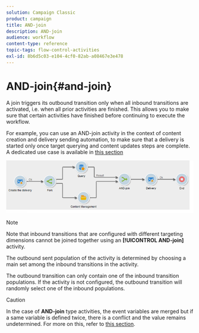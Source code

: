 ```yaml
---
solution: Campaign Classic
product: campaign
title: AND-join
description: AND-join
audience: workflow
content-type: reference
topic-tags: flow-control-activities
exl-id: 8b6d5c03-e104-4cf0-82ab-a08467e3e478
---
```

# AND-join{#and-join}

A join triggers its outbound transition only when all inbound transitions are activated, i.e. when all prior activities are finished. This allows you to make sure that certain activities have finished before continuing to execute the workflow.

For example, you can use an AND-join activity in the context of content creation and delivery sending automation, to make sure that a delivery is started only once target querying and content updates steps are complete. A dedicated use case is available in [this section](../../delivery/using/automating-via-workflows.md#creating-the-delivery-and-its-content)

![](assets/and-join-usage.png)

>[!NOTE]
>
>Note that inbound transitions that are configured with different targeting dimensions cannot be joined together using an **[!UICONTROL AND-join]** activity.

The outbound sent population of the activity is determined by choosing a main set among the inbound transitions in the activity.

The outbound transition can only contain one of the inbound transition populations. If the activity is not configured, the outbound transition will randomly select one of the inbound populations.

>[!CAUTION]
>
>In the case of **AND-join** type activities, the event variables are merged but if a same variable is defined twice, there is a conflict and the value remains undetermined. For more on this, refer to [this section](../../workflow/using/javascript-scripts-and-templates.md#event-variables).
